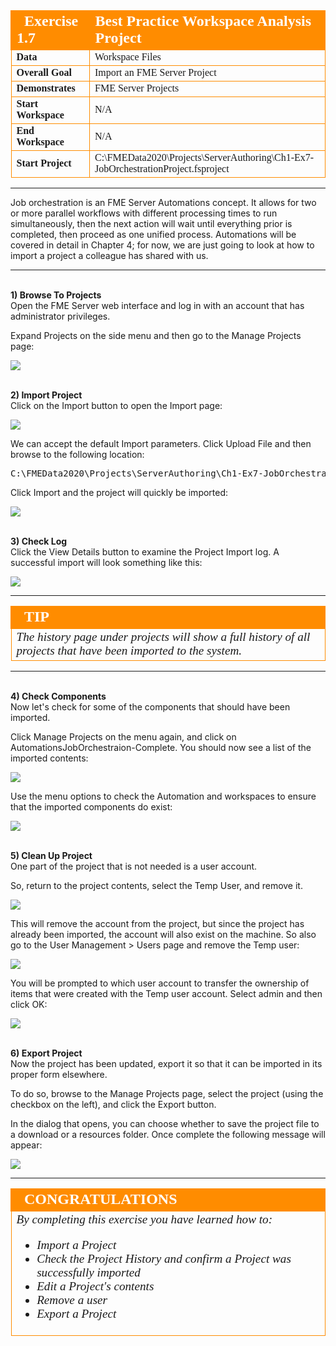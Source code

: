 <!--Instructor Notes-->

<!--Exercise Section-->


<table style="border-spacing: 0px;border-collapse: collapse;font-family:serif">
<tr>
<td width=25% style="vertical-align:middle;background-color:darkorange;border: 2px solid darkorange">
<i class="fa fa-cogs fa-lg fa-pull-left fa-fw" style="color:white;padding-right: 12px;vertical-align:text-top"></i>
<span style="color:white;font-size:x-large;font-weight: bold">Exercise 1.7</span>
</td>
<td style="border: 2px solid darkorange;background-color:darkorange;color:white">
<span style="color:white;font-size:x-large;font-weight: bold">Best Practice Workspace Analysis Project</span>
</td>
</tr>

<tr>
<td style="border: 1px solid darkorange; font-weight: bold">Data</td>
<td style="border: 1px solid darkorange">Workspace Files</td>
</tr>

<tr>
<td style="border: 1px solid darkorange; font-weight: bold">Overall Goal</td>
<td style="border: 1px solid darkorange">Import an FME Server Project</td>
</tr>

<tr>
<td style="border: 1px solid darkorange; font-weight: bold">Demonstrates</td>
<td style="border: 1px solid darkorange">FME Server Projects</td>
</tr>

<tr>
<td style="border: 1px solid darkorange; font-weight: bold">Start Workspace</td>
<td style="border: 1px solid darkorange">N/A</td>
</tr>

<tr>
<td style="border: 1px solid darkorange; font-weight: bold">End Workspace</td>
<td style="border: 1px solid darkorange">N/A</td>
</tr>

<tr>
<td style="border: 1px solid darkorange; font-weight: bold">Start Project</td>
<td style="border: 1px solid darkorange">C:\FMEData2020\Projects\ServerAuthoring\Ch1-Ex7-JobOrchestrationProject.fsproject</td>
</tr>

</table>

---

Job orchestration is an FME Server Automations concept. It allows for two or more parallel workflows with different processing times to run simultaneously, then the next action will wait until everything prior is completed, then proceed as one unified process. Automations will be covered in detail in Chapter 4; for now, we are just going to look at how to import a project a colleague has shared with us.

---

<br>**1) Browse To Projects**
<br>Open the FME Server web interface and log in with an account that has administrator privileges.

Expand Projects on the side menu and then go to the Manage Projects page:

![](./Images/Img1.252.Ex7.ProjectsMenu.png)


<br>**2) Import Project**
<br>Click on the Import button to open the Import page:

![](./Images/Img1.253.Ex7.ImportButton.png)

We can accept the default Import parameters. Click Upload File and then browse to the following location:

<pre>
C:\FMEData2020\Projects\ServerAuthoring\Ch1-Ex7-JobOrchestrationProject.fsproject
</pre>

Click Import and the project will quickly be imported:

![](./Images/Img1.254.Ex7.ImportComplete.png)


<br>**3) Check Log**
<br>Click the View Details button to examine the Project Import log. A successful import will look something like this:

![](./Images/Img1.255.Ex7.ImportSummary.png)

---

<!--Tip Section-->

<table style="border-spacing: 0px">
<tr>
<td style="vertical-align:middle;background-color:darkorange;border: 2px solid darkorange">
<i class="fa fa-info-circle fa-lg fa-pull-left fa-fw" style="color:white;padding-right: 12px;vertical-align:text-top"></i>
<span style="color:white;font-size:x-large;font-weight: bold;font-family:serif">TIP</span>
</td>
</tr>

<tr>
<td style="border: 1px solid darkorange">
<span style="font-family:serif; font-style:italic; font-size:larger">
The history page under projects will show a full history of all projects that have been imported to the system.
</span>
</td>
</tr>
</table>

---

<br>**4) Check Components**
<br>Now let's check for some of the components that should have been imported.

Click Manage Projects on the menu again, and click on AutomationsJobOrchestraion-Complete. You should now see a list of the imported contents:

![](./Images/Img1.256.Ex7.ProjectContents.png)

Use the menu options to check the Automation and workspaces to ensure that the imported components do exist:

![](./Images/Img1.257.Ex7.ContentConfirmation.png)

<br>**5) Clean Up Project**
<br>One part of the project that is not needed is a user account.

So, return to the project contents, select the Temp User, and remove it.

![](./Images/Img1.258.Ex7.RemoveAccount.png)

This will remove the account from the project, but since the project has already been imported, the account will also exist on the machine. So also go to the User Management > Users page and remove the Temp user:

![](./Images/Img1.259.Ex7.RemoveUser.png)

You will be prompted to which user account to transfer the ownership of items that were created with the Temp user account. Select admin and then click OK:

![](.Images/Img1.260.Ex7.TransferOwnership.png)

<br>**6) Export Project**
<br>Now the project has been updated, export it so that it can be imported in its proper form elsewhere.

To do so, browse to the Manage Projects page, select the project (using the checkbox on the left), and click the Export button.

In the dialog that opens, you can choose whether to save the project file to a download or a resources folder. Once complete the following message will appear:

![](./Images/Img1.261.Ex7.ProjectExported.png)

---

<!--Exercise Congratulations Section-->

<table style="border-spacing: 0px">
<tr>
<td style="vertical-align:middle;background-color:darkorange;border: 2px solid darkorange">
<i class="fa fa-thumbs-o-up fa-lg fa-pull-left fa-fw" style="color:white;padding-right: 12px;vertical-align:text-top"></i>
<span style="color:white;font-size:x-large;font-weight: bold;font-family:serif">CONGRATULATIONS</span>
</td>
</tr>

<tr>
<td style="border: 1px solid darkorange">
<span style="font-family:serif; font-style:italic; font-size:larger">
By completing this exercise you have learned how to:
<br>
<ul><li>Import a Project</li>
<li>Check the Project History and confirm a Project was successfully imported</li>
<li>Edit a Project's contents</li>
<li>Remove a user</li>
<li>Export a Project</li></ul>
</span>
</td>
</tr>
</table>
